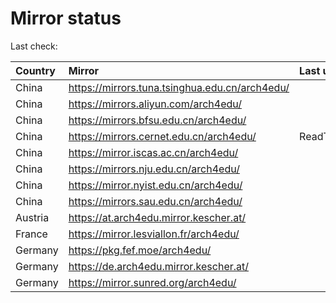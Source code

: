 <script src="./time.js"></script>
# Mirror status
Last check: <script type="text/javascript">localize(1747110604.5371344);</script>

|Country|Mirror|Last update|
|:------|:-----|:----------|
|China|https://mirrors.tuna.tsinghua.edu.cn/arch4edu/|<script type="text/javascript">localize(1747077497);</script>|
|China|https://mirrors.aliyun.com/arch4edu/|<script type="text/javascript">localize(1747077497);</script>|
|China|https://mirrors.bfsu.edu.cn/arch4edu/|<script type="text/javascript">localize(1747077497);</script>|
|China|https://mirrors.cernet.edu.cn/arch4edu/|ReadTimeout|
|China|https://mirror.iscas.ac.cn/arch4edu/|<script type="text/javascript">localize(1747077233);</script>|
|China|https://mirrors.nju.edu.cn/arch4edu/|<script type="text/javascript">localize(1747033079);</script>|
|China|https://mirror.nyist.edu.cn/arch4edu/|<script type="text/javascript">localize(1747033079);</script>|
|China|https://mirrors.sau.edu.cn/arch4edu/|<script type="text/javascript">localize(1731653531);</script>|
|Austria|https://at.arch4edu.mirror.kescher.at/|<script type="text/javascript">localize(1747077497);</script>|
|France|https://mirror.lesviallon.fr/arch4edu/|<script type="text/javascript">localize(1747077497);</script>|
|Germany|https://pkg.fef.moe/arch4edu/|<script type="text/javascript">localize(1747077497);</script>|
|Germany|https://de.arch4edu.mirror.kescher.at/|<script type="text/javascript">localize(1747077497);</script>|
|Germany|https://mirror.sunred.org/arch4edu/|<script type="text/javascript">localize(1747077497);</script>|

<script src="./tablefilter/tablefilter.js"></script>
<script src="./table.js"></script>